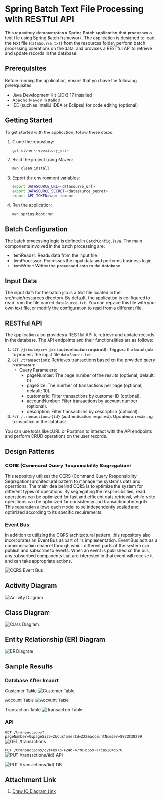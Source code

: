 # Spring Batch Text File Processing with RESTful API

This repository demonstrates a Spring Batch application that processes a text file using Spring Batch framework. The application is designed to read the text file (`dataSource.txt`) from the resources folder, perform batch processing operations on the data, and provides a RESTful API to retrieve and update records in the database.

## Prerequisites

Before running the application, ensure that you have the following prerequisites:

- Java Development Kit (JDK) 17 installed
- Apache Maven installed
- IDE (such as IntelliJ IDEA or Eclipse) for code editing (optional)

## Getting Started

To get started with the application, follow these steps:

1. Clone the repository:
   ```bash
   git clone <repository_url>
2. Build the project using Maven:
   ```bash
   mvn clean install
3. Export the environment variables:
   ```bash
   export DATASOURCE_URL=<datasource_url>
   export DATASOURCE_SECRET=<datasource_secret>
   export API_TOKEN=<api_token>
4. Run the application:
   ```bash
   mvn spring-boot:run

## Batch Configuration

The batch processing logic is defined in `BatchConfig.java`. The main components involved in the batch processing are:

- ItemReader: Reads data from the input file.
- ItemProcessor: Processes the input data and performs business logic.
- ItemWriter: Writes the processed data to the database.

## Input Data

The input data for the batch job is a text file located in the src/main/resources directory. By default, the application is configured to read from the file named `dataSource.txt`. You can replace this file with your own text file, or modify the configuration to read from a different file.

## RESTful API

The application also provides a RESTful API to retrieve and update records in the database. The API endpoints and their functionalities are as follows:

1. `GET /jobs/import-job` (authentication required): Triggers the batch job to process the input file `dataSource.txt`
2. `GET /transactions`: Retrieves transactions based on the provided query parameters.
   - Query Parameters:
     - pageNumber: The page number of the results (optional, default: 0).
     - pageSize: The number of transactions per page (optional, default: 10).
     - customerId: Filter transactions by customer ID (optional).
     - accountNumber: Filter transactions by account number (optional).
     - description: Filter transactions by description (optional).
3. `PUT /transactions/{id}` (authentication required): Updates an existing transaction in the database.

You can use tools like cURL or Postman to interact with the API endpoints and perform CRUD operations on the user records.

## Design Patterns

### CQRS (Command Query Responsibility Segregation)
This repository utilizes the CQRS (Command Query Responsibility Segregation) architectural pattern to manage the system's data and operations. The main idea behind CQRS is to optimize the system for different types of operations. By segregating the responsibilities, read operations can be optimized for fast and efficient data retrieval, while write operations can be optimized for consistency and transactional integrity. This separation allows each model to be independently scaled and optimized according to its specific requirements.

### Event Bus
In addition to utilizing the CQRS architectural pattern, this repository also incorporates an Event Bus as part of its implementation. Event Bus acts as a communication channel through which different parts of the system can publish and subscribe to events. When an event is published on the bus, any subscribed components that are interested in that event will receive it and can take appropriate actions. 

![CQRS Event Bus](image/cqrs_event_bus.png)

## Activity Diagram
![Activity Diagram](image/activity_diagram.png)

## Class Diagram
![Class Diagram](image/class_diagram.png)

## Entity Relationship (ER) Diagram
![ER Diagram](image/entity_relationship_diagram.png)

## Sample Results
### Database After Import
Customer Table
![Customer Table](image/customer_table.png)

Account Table
![Account Table](image/account_table.png)

Transaction Table
![Transaction Table](image/transaction_table.png)

### API
`GET /transactions?pageNumber=0&pageSize=2&customerId=222&accountNumber=8872838299`
![GET /transactions](image/get_transaction_filter_pagination.png)

`PUT /transactions/c2f4e97b-824b-47fe-b559-67ca5204d670`
![PUT /transactions/{id} API](image/put_transaction.png)

![PUT /transactions/{id} DB](image/put_transaction_result.png)

## Attachment Link
1. [Draw IO Diagram Link](https://app.diagrams.net/#G1zOytZ9Ej4Cs2XBXAJlzeJIDYyIHpYym-)